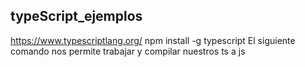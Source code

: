 ## typeScript_ejemplos

   https://www.typescriptlang.org/
   npm install -g typescript
   El siguiente comando nos permite trabajar y compilar nuestros ts a js
